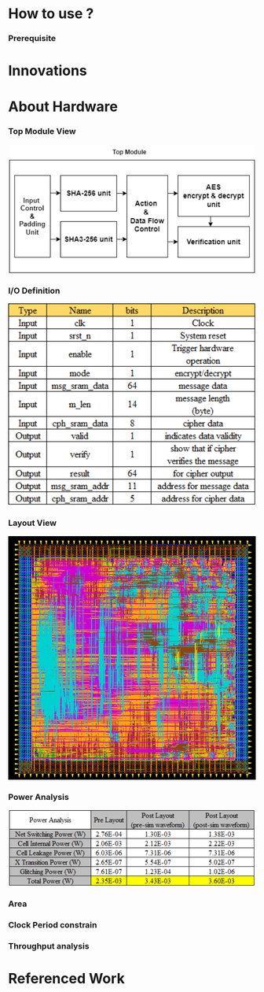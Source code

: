 
# How to use ?
### Prerequisite

# Innovations

# About Hardware
### Top Module View
<p align="center">
  <img src="./img/top_view.png" width="500" title="Top Module View">
</p>


### I/O Definition


<p align="center">
  <img src="./img/io_definition.png" width="600" title="I/O Definition">
</p>

### Layout View


 <p align="center">
  <img src="./img/layout_result.png" width="600" title="Layout Result">
</p>
 
 
### Power Analysis

 <p align="center">
  <img src="./img/power_analysis.png" width="500" title="Layout Result">
</p>

### Area 


### Clock Period constrain

### Throughput analysis

# Referenced Work


